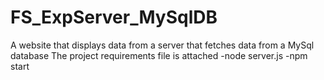 # FS_ExpServer_MySqlDB
A website that displays data from a server that fetches data from a MySql database
The project requirements file is attached
-node server.js
-npm start
